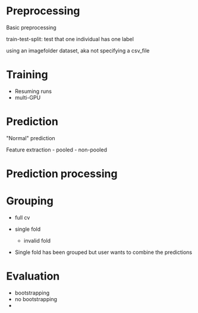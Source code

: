 # Preprocessing
Basic preprocessing

train-test-split: test that one individual has one label

using an imagefolder dataset, aka not specifying a csv_file

# Training
- Resuming runs
- multi-GPU

# Prediction

"Normal" prediction

Feature extraction
    - pooled
    - non-pooled

# Prediction processing

# Grouping 

- full cv
- single fold
    - invalid fold

- Single fold has been grouped but user wants to combine the predictions

# Evaluation

- bootstrapping
- no bootstrapping
- 
